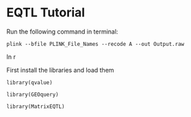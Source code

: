 # EQTL Tutorial


Run the following command in terminal:

`plink --bfile PLINK_File_Names --recode A --out Output.raw`

In r

First install the libraries and load them


`library(qvalue)`

`library(GEOquery)`

`library(MatrixEQTL)`

